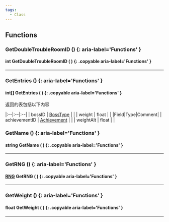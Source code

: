 ```yaml
---
tags:
  - Class
---
```

  
## Functions

### GetDoubleTroubleRoomID () {: aria-label='Functions' }
#### int GetDoubleTroubleRoomID ( ) {: .copyable aria-label='Functions' }

___
### GetEntries () {: aria-label='Functions' }
#### int[] GetEntries ( ) {: .copyable aria-label='Functions' }
返回的表包括以下内容

|:--|:--|:--|
| bossID | [BossType](enums/BossType.md) | |
| weight | float | |
|Field|Type|Comment|
| achievementID | [Achievement](enums/Achievement.md) | |
| weightAlt | float | |

### GetName () {: aria-label='Functions' }
#### string GetName ( ) {: .copyable aria-label='Functions' }

___
### GetRNG () {: aria-label='Functions' }
#### [RNG](RNG.md) GetRNG ( ) {: .copyable aria-label='Functions' }

___
### GetWeight () {: aria-label='Functions' }
#### float GetWeight ( ) {: .copyable aria-label='Functions' }

___
